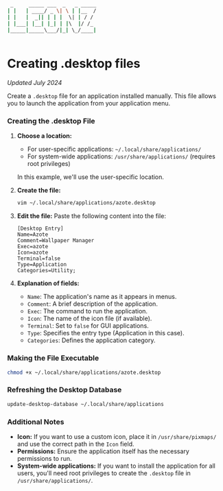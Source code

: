 ```bash
 _     _____ ___  _   _ _____
| |   | ____/ _ \| \ | |__  /
| |   |  _|| | | |  \| | / / 
| |___| |__| |_| | |\  |/ /_ 
|_____|_____\___/|_| \_/____|
                             
```

# Creating .desktop files
*Updated July 2024*

Create a `.desktop` file for an application installed manually. This file allows you to launch the application from your application menu.

### Creating the .desktop File
1. **Choose a location:**
   * For user-specific applications: `~/.local/share/applications/`
   * For system-wide applications: `/usr/share/applications/` (requires root privileges)

   In this example, we'll use the user-specific location.
2. **Create the file:**
   ```bash
   vim ~/.local/share/applications/azote.desktop
   ```
3. **Edit the file:**
   Paste the following content into the file:
   ```
   [Desktop Entry]
   Name=Azote
   Comment=Wallpaper Manager
   Exec=azote
   Icon=azote
   Terminal=false
   Type=Application
   Categories=Utility;
   ```
4. **Explanation of fields:**
   * `Name`: The application's name as it appears in menus.
   * `Comment`: A brief description of the application.
   * `Exec`: The command to run the application.
   * `Icon`: The name of the icon file (if available).
   * `Terminal`: Set to `false` for GUI applications.
   * `Type`: Specifies the entry type (Application in this case).
   * `Categories`: Defines the application category.

### Making the File Executable
```bash
chmod +x ~/.local/share/applications/azote.desktop
```

### Refreshing the Desktop Database
```bash
update-desktop-database ~/.local/share/applications
```

### Additional Notes
* **Icon:** If you want to use a custom icon, place it in `/usr/share/pixmaps/` and use the correct path in the `Icon` field.
* **Permissions:** Ensure the application itself has the necessary permissions to run.
* **System-wide applications:** If you want to install the application for all users, you'll need root privileges to create the `.desktop` file in `/usr/share/applications/`.